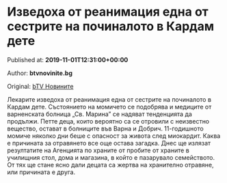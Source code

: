 
# Изведоха от реанимация една от сестрите на починалото в Кардам дете

Published at: **2019-11-01T12:31:00+00:00**

Author: **btvnovinite.bg**

Original: [bTV Новините](https://btvnovinite.bg/bulgaria/izvedoha-ot-reanimacija-edna-ot-sestrite-na-pochinaloto-v-kardam-dete.html)

Лекарите изведоха от реанимация една от сестрите на починалото в Кардам дете.
Състоянието на момичето се подобрява и медиците от варненската болница „Св. Марина” се надяват тенденцията да продължи.
Петте деца, които вероятно са се отровили с неизвестно вещество, остават в болниците във Варна и Добрич.
11-годишното момиче няколко дни беше с опасност за живота след миокардит. Каква е причината за отравянето все още остава загадка.
Днес ще излязат резултатите на Агенцията по храните от пробите от храните в училищния стол, дома и магазина, в който е пазарувало семейството.
От тях ще стане ясно дали децата са жертва на хранително отравяне, или причината е друга.

